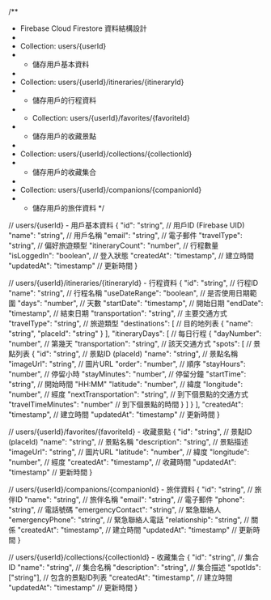 /**
 * Firebase Cloud Firestore 資料結構設計
 * 
 * Collection: users/{userId}
 * - 儲存用戶基本資料
 * 
 * Collection: users/{userId}/itineraries/{itineraryId}
 * - 儲存用戶的行程資料
 *  * Collection: users/{userId}/favorites/{favoriteId}
 * - 儲存用戶的收藏景點
 * 
 * Collection: users/{userId}/collections/{collectionId}
 * - 儲存用戶的收藏集合
 * 
 * Collection: users/{userId}/companions/{companionId}
 * - 儲存用戶的旅伴資料
 */

// users/{userId} - 用戶基本資料
{
  "id": "string",           // 用戶ID (Firebase UID)
  "name": "string",         // 用戶名稱
  "email": "string",        // 電子郵件
  "travelType": "string",   // 偏好旅遊類型
  "itineraryCount": "number", // 行程數量
  "isLoggedIn": "boolean",  // 登入狀態
  "createdAt": "timestamp", // 建立時間
  "updatedAt": "timestamp"  // 更新時間
}

// users/{userId}/itineraries/{itineraryId} - 行程資料
{
  "id": "string",                    // 行程ID
  "name": "string",                  // 行程名稱
  "useDateRange": "boolean",         // 是否使用日期範圍
  "days": "number",                  // 天數
  "startDate": "timestamp",          // 開始日期
  "endDate": "timestamp",            // 結束日期
  "transportation": "string",        // 主要交通方式
  "travelType": "string",            // 旅遊類型
  "destinations": [                  // 目的地列表
    {
      "name": "string",
      "placeId": "string"
    }
  ],
  "itineraryDays": [                 // 每日行程
    {
      "dayNumber": "number",         // 第幾天
      "transportation": "string",    // 該天交通方式
      "spots": [                     // 景點列表
        {
          "id": "string",            // 景點ID (placeId)
          "name": "string",          // 景點名稱
          "imageUrl": "string",      // 圖片URL
          "order": "number",         // 順序
          "stayHours": "number",     // 停留小時
          "stayMinutes": "number",   // 停留分鐘
          "startTime": "string",     // 開始時間 "HH:MM"
          "latitude": "number",      // 緯度
          "longitude": "number",     // 經度
          "nextTransportation": "string", // 到下個景點的交通方式
          "travelTimeMinutes": "number"   // 到下個景點的時間
        }
      ]
    }
  ],
  "createdAt": "timestamp",          // 建立時間
  "updatedAt": "timestamp"           // 更新時間
}

// users/{userId}/favorites/{favoriteId} - 收藏景點
{
  "id": "string",              // 景點ID (placeId)
  "name": "string",            // 景點名稱
  "description": "string",     // 景點描述
  "imageUrl": "string",        // 圖片URL
  "latitude": "number",        // 緯度
  "longitude": "number",       // 經度
  "createdAt": "timestamp",    // 收藏時間
  "updatedAt": "timestamp"     // 更新時間
}

// users/{userId}/companions/{companionId} - 旅伴資料
{
  "id": "string",              // 旅伴ID
  "name": "string",            // 旅伴名稱
  "email": "string",           // 電子郵件
  "phone": "string",           // 電話號碼
  "emergencyContact": "string", // 緊急聯絡人
  "emergencyPhone": "string",  // 緊急聯絡人電話
  "relationship": "string",    // 關係
  "createdAt": "timestamp",    // 建立時間
  "updatedAt": "timestamp"     // 更新時間
}

// users/{userId}/collections/{collectionId} - 收藏集合
{
  "id": "string",              // 集合ID
  "name": "string",            // 集合名稱
  "description": "string",     // 集合描述
  "spotIds": ["string"],       // 包含的景點ID列表
  "createdAt": "timestamp",    // 建立時間
  "updatedAt": "timestamp"     // 更新時間
}
